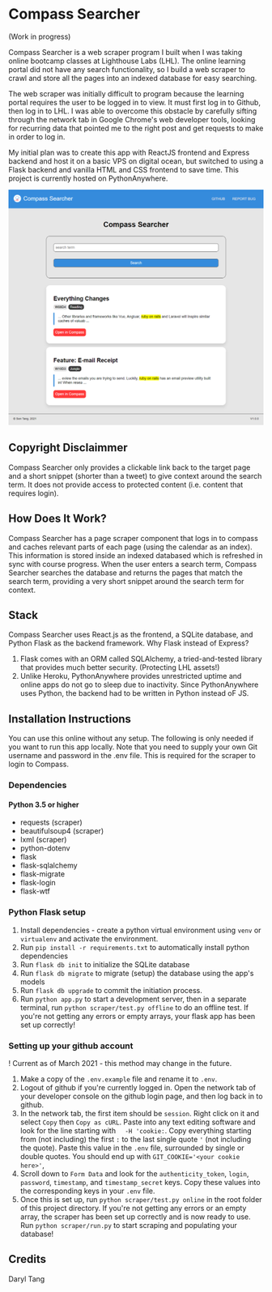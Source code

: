# Compass Searcher

(Work in progress)

Compass Searcher is a web scraper program I built when I was taking online bootcamp classes at Lighthouse Labs (LHL). The online learning portal did not have any search functionality, so I build a web scraper to crawl and store all the pages into an indexed database for easy searching.

The web scraper was initially difficult to program because the learning portal requires the user to be logged in to view. It must first log in to Github, then log in to LHL. I was able to overcome this obstacle by carefully sifting through the network tab in Google Chrome's web developer tools, looking for recurring data that pointed me to the right post and get requests to make in order to log in.

My initial plan was to create this app with ReactJS frontend and Express backend and host it on a basic VPS on digital ocean, but switched to using a Flask backend and vanilla HTML and CSS frontend to save time. This project is currently hosted on PythonAnywhere.

![Example search result](https://github.com/daryl-sen/compass-searcher/blob/master/documents/searchresults.png?raw=true)

## Copyright Disclaimmer

Compass Searcher only provides a clickable link back to the target page and a short snippet (shorter than a tweet) to give context around the search term. It does not provide access to protected content (i.e. content that requires login).

## How Does It Work?
Compass Searcher has a page scraper component that logs in to compass and caches relevant parts of each page (using the calendar as an index). This information is stored inside an indexed databased which is refreshed in sync with course progress. When the user enters a search term, Compass Searcher searches the database and returns the pages that match the search term, providing a very short snippet around the search term for context.

## Stack
Compass Searcher uses React.js as the frontend, a SQLite database, and Python Flask as the backend framework. Why Flask instead of Express?
1. Flask comes with an ORM called SQLAlchemy, a tried-and-tested library that provides much better security. (Protecting LHL assets!)
2. Unlike Heroku, PythonAnywhere provides unrestricted uptime and online apps do not go to sleep due to inactivity. Since PythonAnywhere uses Python, the backend had to be written in Python instead oF JS. 


## Installation Instructions
You can use this online without any setup. The following is only needed if you want to run this app locally. Note that you need to supply your own Git username and password in the .env file. This is required for the scraper to login to Compass.

### Dependencies
#### Python 3.5 or higher
* requests (scraper)
* beautifulsoup4 (scraper)
* lxml (scraper)
* python-dotenv
* flask
* flask-sqlalchemy
* flask-migrate
* flask-login
* flask-wtf

### Python Flask setup
1. Install dependencies - create a python virtual environment using `venv` or `virtualenv` and activate the environment.
2. Run `pip install -r requirements.txt` to automatically install python dependencies
3. Run `flask db init` to initialize the SQLite database
4. Run `flask db migrate` to migrate (setup) the database using the app's models
5. Run `flask db upgrade` to commit the initiation process.
6. Run `python app.py` to start a development server, then in a separate terminal, run `python scraper/test.py offline` to do an offline test. If you're not getting any errors or empty arrays, your flask app has been set up correctly!

### Setting up your github account
! Current as of March 2021 - this method may change in the future.
1. Make a copy of the `.env.example` file and rename it to `.env`.
2. Logout of github if you're currently logged in. Open the network tab of your developer console on the github login page, and then log back in to github.
3. In the network tab, the first item should be `session`. Right click on it and select `Copy` then `Copy as cURL`. Paste into any text editing software and look for the line starting with `  -H 'cookie:`. Copy everything starting from (not including) the first `:` to the last single quote `'` (not including the quote). Paste this value in the `.env` file, surrounded by single or double quotes. You should end up with `GIT_COOKIE='<your cookie here>'`,
4. Scroll down to `Form Data` and look for the `authenticity_token`, `login`, `password`, `timestamp`, and `timestamp_secret` keys. Copy these values into the corresponding keys in your `.env` file.
5. Once this is set up, run `python scraper/test.py online` in the root folder of this project directory. If you're not getting any errors or an empty array, the scraper has been set up correctly and is now ready to use. Run `python scraper/run.py` to start scraping and populating your database!

## Credits
Daryl Tang

